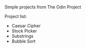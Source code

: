 Simple projects from The Odin Project

Project list:
* Caesar Cipher
* Stock Picker
* Substrings
* Bubble Sort
